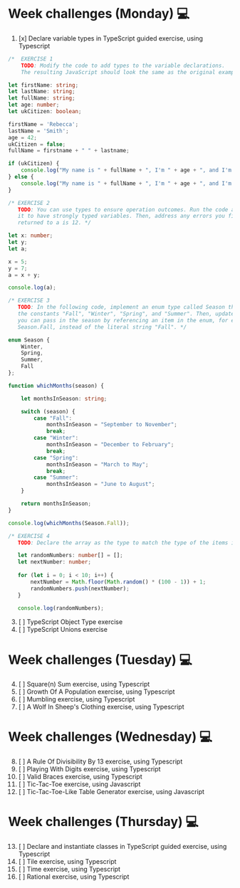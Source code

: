 # Week challenges (Monday) 💻
1. [x] Declare variable types in TypeScript guided exercise, using Typescript
```Typescript
/*  EXERCISE 1
    TODO: Modify the code to add types to the variable declarations. 
    The resulting JavaScript should look the same as the original example when you're done. */

let firstName: string;
let lastName: string;
let fullName: string;
let age: number;
let ukCitizen: boolean;

firstName = 'Rebecca';
lastName = 'Smith';
age = 42;
ukCitizen = false;
fullName = firstname + " " + lastname;

if (ukCitizen) {
    console.log("My name is " + fullName + ", I'm " + age + ", and I'm a citizen of the United Kingdom.");  
} else {
    console.log("My name is " + fullName + ", I'm " + age + ", and I'm not a citizen of the United Kingdom.");
}

/* EXERCISE 2
   TODO: You can use types to ensure operation outcomes. Run the code as is and then modify 
   it to have strongly typed variables. Then, address any errors you find so that the result 
   returned to a is 12. */

let x: number;
let y;
let a;

x = 5;
y = 7;
a = x + y;

console.log(a);

/* EXERCISE 3
   TODO: In the following code, implement an enum type called Season that represents 
   the constants "Fall", "Winter", "Spring", and "Summer". Then, update the function so 
   you can pass in the season by referencing an item in the enum, for example 
   Season.Fall, instead of the literal string "Fall". */

enum Season {
    Winter,
    Spring,
    Summer,
    Fall
};

function whichMonths(season) {

    let monthsInSeason: string;

    switch (season) {
        case "Fall":
            monthsInSeason = "September to November";
            break;
        case "Winter":
            monthsInSeason = "December to February";
            break;
        case "Spring":
            monthsInSeason = "March to May";
            break;
        case "Summer":
            monthsInSeason = "June to August";
    }

    return monthsInSeason;
}

console.log(whichMonths(Season.Fall));

/* EXERCISE 4
   TODO: Declare the array as the type to match the type of the items in the array. */

   let randomNumbers: number[] = [];
   let nextNumber: number;
   
   for (let i = 0; i < 10; i++) {
       nextNumber = Math.floor(Math.random() * (100 - 1)) + 1;
       randomNumbers.push(nextNumber);
   }
   
   console.log(randomNumbers);
```

3. [ ] TypeScript Object Type exercise
4. [ ] TypeScript Unions exercise
# Week challenges (Tuesday) 💻
4. [ ] Square(n) Sum exercise, using Typescript
5. [ ] Growth Of A Population exercise, using Typescript
6. [ ] Mumbling exercise, using Typescript
7. [ ] A Wolf In Sheep's Clothing exercise, using Typescript
# Week challenges (Wednesday) 💻
8. [ ] A Rule Of Divisibility By 13 exercise, using Typescript
9. [ ] Playing With Digits exercise, using Typescript
10. [ ] Valid Braces exercise, using Typescript
11. [ ] Tic-Tac-Toe exercise, using Javascript
12. [ ] Tic-Tac-Toe-Like Table Generator exercise, using Javascript
# Week challenges (Thursday) 💻
13. [ ] Declare and instantiate classes in TypeScript guided exercise, using Typescript
14. [ ] Tile exercise, using Typescript
15. [ ] Time exercise, using Typescript
16. [ ] Rational exercise, using Typescript
